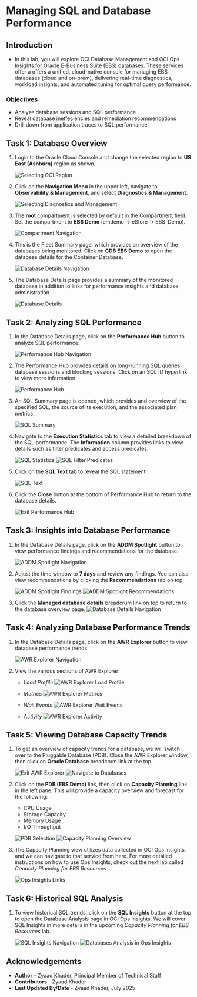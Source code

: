 # Managing SQL and Database Performance

## Introduction
* In this lab, you will explore OCI Database Management and OCI Ops Insights for Oracle E-Business Suite (EBS) databases. These services offer a offers a unified, cloud-native console for managing EBS databases (cloud and on-prem), delivering real-time diagnostics, workload insights, and automated tuning for optimal query performance.

### Objectives

* Analyze database sessions and SQL performance 
* Reveal database ineffeciencies and remediation recommendations
* Drill down from application traces to SQL performance

## Task 1: Database Overview

1. Login to the Oracle Cloud Console and change the selected region to **US East (Ashburn)** region as shown. 

     ![Selecting OCI Region](./images/setup/region-selection.png " ")

2. Click on the **Navigation Menu** in the upper left, navigate to **Observability & Management**, and select **Diagnostics & Management**. 

    ![Selecting Diagnostics and Management](./images/setup/dbm-nav.png " ")

3. The **root** compartment is selected by default in the Compartment field. Set the compartment to **EBS Demo** (emdemo -> eStore -> EBS_Demo).

    ![Compartment Navigation](./images/setup/dbm-compartment-selection.png " ")

4. This is the Fleet Summary page, which provides an overview of the databases being monitored. Click on **CDB EBS Demo** to open the database details for the Container Database. 

    ![Database Details Navigation](./images/database-performance/diagnostics-and-management.png " ")

5. The Database Details page provides a summary of the monitored database in addition to links for performance insights and database administration.

    ![Database Details](./images/database-performance/cdb-details.png " ")

## Task 2: Analyzing SQL Performance

1. In the Database Details page, click on the **Performance Hub** button to analyze SQL performance.

    ![Performance Hub Navigation](./images/performance-hub/perfhub-nav.png " ")

2. The Performance Hub provides details on long-running SQL queries, database sessions and blocking sessions. Click on an SQL ID hyperlink to view more information.

    ![Performance Hub](./images/performance-hub/perfhub.png " ")

3. An SQL Summary page is opened, which provides and overview of the specified SQL, the source of its execution, and the associated plan metrics.

    ![SQL Summary](./images/performance-hub/perfhub-sql-summary.png " ")

4. Navigate to the **Execution Statistics** tab to view a detailed breakdown of the SQL performance. The **Information** column provides links to view details such as filter predicates and access predicates.

    ![SQL Statistics](./images/performance-hub/perfhub-execution-statistics.png " ")
    ![SQL Filter Predicates](./images/performance-hub/execution-statistics-information.png " ")

5. Click on the **SQL Text** tab to reveal the SQL statement.

    ![SQL Text](./images/performance-hub/perfhub-sql-text.png " ")

6. Click the **Close** button at the bottom of Performance Hub to return to the database details. 

    ![Exit Performance Hub](./images/performance-hub/perfhub-exit.png " ")

## Task 3: Insights into Database Performance

1. In the Database Details page, click on the **ADDM Spotlight** button to view performance findings and recommendations for the database.

    ![ADDM Spotlight Navigation](./images/database-performance/addm-spotlight-nav.png " ")

2. Adjust the time window to **7 days** and review any findings. You can also view recommendations by clicking the **Recommendations** tab on top.

    ![ADDM Spotlight Findings](./images/database-performance/addm-spotlight-findings.png " ")
    ![ADDM Spotlight Recommendations](./images/database-performance/addm-spotlight-recommendations.png " ")

3. Click the **Managed database details** breadcrum link on top to return to the database overview page. 
    ![Database Details Navigation](./images/database-performance/addm-spotlight-exit.png " ")

## Task 4: Analyzing Database Performance Trends

1. In the Database Details page, click on the **AWR Explorer** button to view database performance trends.

    ![AWR Explorer Navigation](./images/database-performance/awr-explorer-nav.png " ")

2. View the various sections of AWR Explorer:
    * *Load Profile*
    ![AWR Explorer Load Profile](./images/database-performance/awr-explorer-load-profile.png " ")

    * *Metrics*
    ![AWR Explorer Metrics](./images/database-performance/awr-explorer-metrics.png " ")

    * *Wait Events*
    ![AWR Explorer Wait Events](./images/database-performance/awr-explorer-wait-events.png " ")

    * *Activity*
    ![AWR Explorer Activity](./images/database-performance/awr-explorer-activity.png " ")

## Task 5: Viewing Database Capacity Trends

1. To get an overview of capacity trends for a database, we will switch over to the Pluggable Database (PDB). Close the AWR Explorer window, then click on **Oracle Database** breadcrum link at the top.

    ![Exit AWR Explorer](./images/database-capacity/close-awr-explorer.png " ")
    ![Navigate to Databases](./images/database-capacity/navigate-back-to-databases.png " ")

2. Click on the **PDB (EBS Demo)** link, then click on **Capacity Planning** link in the left pane. This will provide a capacity overview and forecast for the following:

    * CPU Usage
    * Storage Capacity
    * Memory Usage
    * I/O Throughput

    ![PDB Selection](./images/database-capacity/pdb-selection.png " ")
    ![Capacity Planning Overview](./images/database-capacity/capacity-planning.png " ")

3. The Capacity Planning view utilizes data collected in OCI Ops Insights, and we can navigate to that service from here. For more detailed instructions on how to use Ops Insights, check out the next lab called *Capacity Planning for EBS Resources*

    ![Ops Insights Links](./images/database-capacity/ops-insights-links.png " ")

## Task 6: Historical SQL Analysis

1. To view historical SQL trends, click on the **SQL Insights** button at the top to open the Database Analysis page in OCI Ops Insights. We will cover SQL Insights in more details in the upcoming *Capacity Planning for EBS Resources* lab.

    ![SQL Insights Navigation](./images/sql-insights/sql-insights-nav.png " ")
    ![Databases Analysis in Ops Insights](./images/sql-insights/ops-insights-database-analysis.png " ")

## Acknowledgements

* **Author** - Zyaad Khader, Principal Member of Technical Staff
* **Contributors** - Zyaad Khader
* **Last Updated By/Date** - Zyaad Khader, July 2025